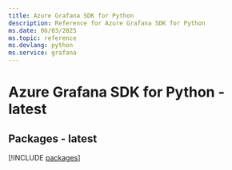 ```yaml
---
title: Azure Grafana SDK for Python
description: Reference for Azure Grafana SDK for Python
ms.date: 06/03/2025
ms.topic: reference
ms.devlang: python
ms.service: grafana
---
```

# Azure Grafana SDK for Python - latest
## Packages - latest
[!INCLUDE [packages](grafana-index.md)]
